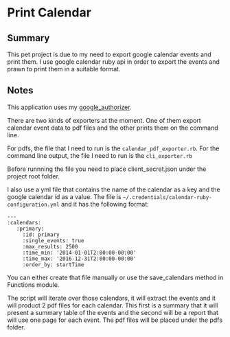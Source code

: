 # Print Calendar

## Summary

This pet project is due to my need to export google calendar events and print 
them. I use google calendar ruby api in order to export the events and prawn to 
print them in a suitable format.

## Notes

This application uses my [google_authorizer](https://github.com/selemis/google_authorizer).

There are two kinds of exporters at the moment. One of them export calendar event data to pdf files and the other
prints them on the command line.

For pdfs, the file that I need to run is the `calendar_pdf_exporter.rb`.
For the command line output, the file I need to run is the `cli_exporter.rb` 
 
Before runnning the file you need to place client_secret.json under the project root folder.

I also use a yml file that contains the name of the calendar as a key and the google calendar id as a value. The file is
`~/.credentials/calendar-ruby-configuration.yml` and it has the following format:
 
```
---
:calendars:                                                                      
   :primary:                                                                      
     :id: primary                                                                 
     :single_events: true                                                         
     :max_results: 2500                                                           
     :time_min: '2014-01-01T2:00:00-00:00'                                        
     :time_max: '2016-12-31T2:00:00-00:00'                                        
     :order_by: startTime                                                         
```

You can either create that file manually or use the save_calendars method in Functions module.

The script will iterate over those calendars, it will extract the events and it
will product 2 pdf files for each calendar. This first is a summary that it will
present a summary table of the events and the second will be a report that will
use one page for each event. The pdf files will be placed under the pdfs folder.
